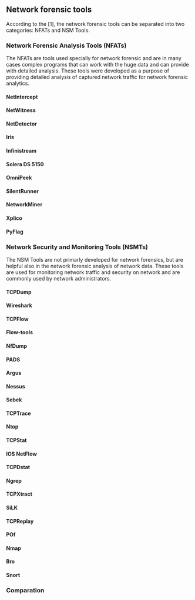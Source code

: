 ## Network forensic tools

According to the [1], the network forensic tools can be separated into two categories: NFATs and NSM Tools.

### Network Forensic Analysis Tools (NFATs)

The NFATs are tools used specially for network forensic and are in many cases complex programs that can work with the huge data and can provide with detailed analysis. These tools were developed as a purpose of providing detailed analysis of captured network traffic for network forensic analytics.

#### NetIntercept

#### NetWitness

#### NetDetector

#### Iris

#### Infinistream

#### Solera DS 5150

#### OmniPeek

#### SilentRunner

#### NetworkMiner

#### Xplico

#### PyFlag


### Network Security and Monitoring Tools (NSMTs)
The NSM Tools are not primarly developed for network forensics, but are helpful also in the network forensic analysis of network data. These tools are used for monitoring network traffic and security on network and are commonly used by network administrators.

#### TCPDump

#### Wireshark

#### TCPFlow

#### Flow-tools

#### NfDump

#### PADS

#### Argus

#### Nessus

#### Sebek

#### TCPTrace

#### Ntop

#### TCPStat

#### IOS NetFlow

#### TCPDstat

#### Ngrep

#### TCPXtract

#### SiLK

#### TCPReplay

#### POf

#### Nmap

#### Bro

#### Snort

### Comparation